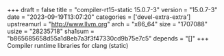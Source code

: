 +++
draft = false
title = "compiler-rt15-static 15.0.7-3"
version = "15.0.7-3"
date = "2023-09-19T13:07:20"
categories = ['devel-extra-extra']
upstreamurl = "http://www.llvm.org"
arch = "x86_64"
size = "1707088"
usize = "28235718"
sha1sum = "b865685658d55a1d8eb7a3f3f47330cd9b75e7c5"
depends = "[]"
+++
Compiler runtime libraries for clang (static)